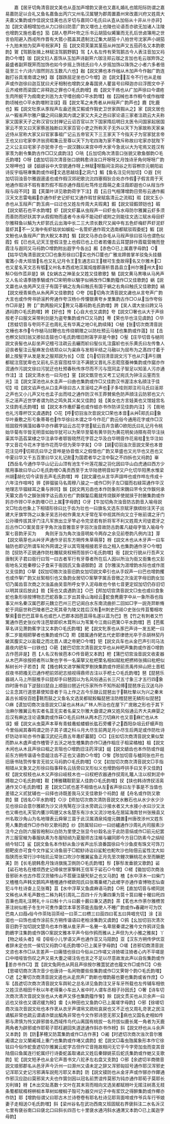 <!-- { "loadSidebar": true } -->
　　嘉【居牙切角清音説文美也从壴加声增韵又褒也又嘉礼婚礼也隂阳际防谓之嘉易嘉防足以合礼又鱼名嘉鱼出丙穴又州名汉属犍为郡周置嘉州宋改嘉兴府又姓周大夫嘉父集韵或作佳説文佳美也古牙切与嘉同○毛氏曰从壴从加俗从十非从卄亦非】加【説文语相增加也从力口徐曰防意广韵又増也上也陵也论语吾亦欲无加诸人注陵也增韵又施也着也】笳【胡人卷芦叶吹之乐书云胡笳似觱篥而无孔后世卤簿用之世言伯阳避入西戎所作晋有大箛小箛盖其遗制沈辽集大胡笳十八拍世号沈家声小胡笳十九拍末拍为契声号祝家声】茄【説文荷芙蕖其茎茄从艸加声又五茄药名又本韵歌韵】鴐【驾鹅张揖上林赋注驾鹅野鹅】驾【人名左传有荣驾鹅古今人表注音加又祃韵○今増】珈【説文妇人首饰从玉加声诗副笄六珈注郑云珈之言加也毛云珈筓饰之最盛者副笄既笄而加饰也如今步摇上饰钱氏曰今人步摇加饰以珠饰之小者六多者倍蓰至三十六诗六珈然则古玉数凡六也】耞【説文拂也本作枷从木加声今作耞广韵连耞打谷具淮南谓之柍】跏【跏跌屈足坐也○今增】迦【説文互令不行也从辵枷声或作迦徐曰迦互犹曰犬牙相制也增韵又身毒国贤人瞿昙号曰释迦亦曰浮图文中子云齐戒修而梁国亡非释迦之罪也○毛氏韵增】痂【説文干疡也从疒加声徐曰今谓疮生肉所蜕干为痂南史刘邕为太守嗜创痂○平水韵増】枷【囚械也本作椵今或作枷增韵顷械也○平水韵増附注误】葭【説文苇之未秀者从艸叚声广韵芦也】麚【牝鹿也】豭【説文牡豕从豕叚声左盍还我艾豭或作猳史卫世家舆猳从之】家【説文居也从宀豭省声尔雅户牖之间曰扆其内谓之家又大夫之邑曰家论语三家者注疏云大夫称家又国家天子之称汉官仪封禅记云诏百官以次下国家隋后明日太医令问国家起居国家云不劳又曰天家蔡邕独断曰天家百官小吏之所称天子无外以天下为家故称天家亲近侍从官称大家又曰官家事祖广记云五帝官天下三王家天下今指天子为官家犹言帝王也又曰宅家李济翁资暇集云至尊以天下为宅四海为家不敢斥称故曰宅家亦犹陛下之义公主曰宅家子亦犹帝子也一説汉魏以来宫中呼大家今急讹以大为宅焉又姓汉有家羡为剧令集韵古作□□又虞韵注】○呿【丘加切角次清音口张貌又歌鱼御韵○毛氏韵増】○呀【虘加切羽次清音张口貌韩愈诗汝口开呀呀又月蚀诗牙角何呀呀广韵又呀呷也】谺【谽谺谷中大空貌通作呀上林赋呀豁间注洞谷之形容栁宗元朝阳岩诗反宇临呀庨集韵或作岈文选思越焓之洞六】鰕【鱼名注见何加切】○遐【何加切羽浊音尔雅遐逿逺也或作徦汉郊祀歌沇沇四塞徦狄合处亦作假子假言周于天地通作瑕诗不瑕有害烈假不瑕亦通作葭后杜笃传忿葭萌之柔注葭即遐也○从叚当作叚与段不同】蕸【芙蕖叶详见歌韵荷字下注】霞【云日气相薄增韵日旁彤云通作赮汉天文志雷电赮亦通作虾史记虾虹又通作瑕甘泉赋翕清云之流瑕】瑕【説文玉小赤也从玉叚声广韵玉病一曰过也又姓左传周大夫瑕禽】鍜【説文铔鍜颈铠也】碬【説文砺石也平水韵増】虾【説文虾蟇从虫叚声一曰虾虫与水母防尔雅翼云虾多须而善防而好跃其字从假假物而逺者今水母不能动虾或附之则能往文选江赋水母目虾尔雅释鱼以鰝为大虾郭氏云出海中长二三大须长数尺又闽中有五色虾梅虾芦虾泥虾苗虾其不一又海中有虾姑状如蜈蚣一名管虾通作瑕文选南都赋驳瑕委蛇】鰕【説文魵也从鱼叚声广韵大鲵又本韵】騢【説文马赤白杂毛从马叚声徐曰驳马也谓色似霞】假【已也礼记天王登假注登上也假已也上巳者若僊去云耳楚辞作霞载营魄而登霞注与遐同又马祃韵○增韵附出遐字今各出】赮【赤色○已上属嘉字母韵】○【姑华切角清音説文□□也象形徐曰□实也外□蔓也广雅龙蹄兽掌羊驳兔头挂髓蜜筩小青大班皆名也又礼记月令王生通志曰王根可生食故得名又尔雅木□也又星名天文志有瓠又州名本西戎地汉属炖煌郡唐析晋昌县立州尔雅州大如斛○俗作苽非是】娲【女娲古之神圣女又姓又佳歌歌】騧【説文黄马黒喙从马呙声又人名论语季随季騧或作□宋明帝以騧字似祸改作□集韵籀作□又佳歌韵】蜗【説文蠃也从虫呙声又庄子有国于蜗之左角曰触氏有国于蜗之右角曰触氏又佳歌韵】緺【説文绶青紫色从糸呙声又佳歌韵】○夸【枯切角次清音説文譀也从言夸声广韵大言也或作侉书骄滛矜侉通作夸汉杨仆传懐银黄夸乡里集韵古作□○从当作夸俗作□非是】胯【广韵两股间又胯又马暮祃韵毛氏韵増】跨【吴人谓大坐曰跨又马遇祃韵○毛氏韵増】姱【好也】恗【心自大也又虞韵】夸【説文□奢也从大于声徐按老子曰服文采带利剑是为盗夸集韵或作□又马韵】荂【荣也华也注见虞韵】○华【苦蛙切音与夸同不正也周礼无有华离之地○礼韵续降】○檛【张切次商清音説文棰也本作今作檛马挝鞭也左传绕朝赠之以防杜预云马檛也集韵或作薖】挝【击也栁文挝妇翁又掺挝击鼓也○毛氏韵増旧附簻字非是今删】○髽【庄华切音与檛同説文丧髻也从髟坐声记檀弓注疏云去纚而紒曰髽仪礼注露紒也长乐黄氏曰左传鲁人迎丧者髽注云髽麻发合结郑众以为枲庥与发相半结之马融以为屈布为之髙四寸着于颡上按髽字从发是发之服郑説为长】○窊【乌切羽清音説文污下也从穴声引魏都赋注窊犹卑也又前礼乐志窅窊桂华注不满貌又晋礼乐志菀窊蚕神集韵或作窳亦作溛通作污説文徐曰污犹迂也杜预春秋传序尽而不污与窊同孟子智足以知圣人污亦通作洼】洼【説文清水也一曰沟也】窐【説文甑空也又考工记宛氏为钟注云窐而生光】洼【説文深池也从水圭声一曰曲也集韵或作□又佳韵汉书渥洼水名顔注于佳切】哇【説文谄声也从口圭声徐曰古人言滛哇之声也子多哇则郑注司马氏曰滛郑之声也又小儿声又吐也孟子出而哇之通作防汉书王莽賛紫色防声顔注云防邪也又六乐之滛声近世学者谓为防之鸣失其义矣又佳韵】娃【美女也方言娃美也又馆娃宫名又佳韵毛氏韵増】蛙【説文本作鼃虾蟇也或作蛙亦书作防详见佳韵内注】污【凿地也礼污尊杯饮又虞遇韵】○花【呼切羽浊次音説文□荣也本音从艸郑氏曰象华叶垂敷之形亏象蒂蕚也作华徐曰木谓之华今作花广韵云俗今通用花字或作□汉班固叙传摛藻如春华亦作蘤字詀云古花字思赋云百卉含蘤○欧阳氏曰礼记月令桃始华菊有华皆无明音如始华犹可以为荣华至菊有黄华则为黄花明矣诗隰有荷华注扶渠其华菡萏棠棣之华注承华者鄂皆晓然花字苕之华及白华明音作花易枯生华注如字又音花今花木字皆作花而华但为荣华字矣】○华【胡切羽浊次音説文荣也本昔花注见呼切郑氏曰华之音哗是协音借义之假借也广韵又草盛也又光华也又邑也又中夏曰华又千五百里曰华又礼记削为国君者华之注中裂之不四拆也又祃韵】崋【西岳名今通作华华山记云山顶有池生千叶莲花服之羽化因曰华山白虎通曰西方少隂用事故曰华山○毛氏韵増○禹贡西至于太华陆徳明音如字又户化切华阳黒水惟梁州胡胡化切今读皆去声毛氏韵増】哗【説文讙也从言华声諠哗也或作哗左传成十六年注作喧哗】骅【骅骝骏马名周穆八骏之一或作□列子左□骝而右緑耳通作华汉地理志华骝緑耳之乗与骅同】鋘【説文两刃臿也本作防象形宋魏曰芣令文作鋘何承天纂文臿今之鋘张揖字诂云臿刃也广韵鋘鍫后戴就传烧鋘斧使就挟于肘腋集韵或作釫亦作铧○平水韵増○已上属字母韵】○牙【牛加切角次浊音防古韵音入喻母説文□牡齿也象上下相错形徐曰比于齿为壮也一曰旗名文选东京赋牙旗缤纷注天子出建大牙旗竿饰之以象牙吴志孙权作黄龙大牙常在军中视其所向又立于帐前谓之牙门公孙瓉传拔其牙门注凡军旅出立牙竿必令完坚若有折将军不利又姓周大司徒君牙之后古作□○案吴音牙字角次浊音雅音牙字羽次浊音故防古韵畧凡疑母字皆入喻母今案七音韵牙买为　　角则牙当为角次浊音明矣今两存之余见前卷韵凡例内注】芽【説文萌芽也从艸牙声通作牙前东方朔传朱草萌芽】枒【説文木也从木牙声一曰车轴防也即记所谓车轮外网谓之牙以其穹隆相接若牙齿之相入也集韵通作牙○今増】防【扠防不正貌通作防杜雕赋突杈枒而皆折○毛氏韵増】衙【説文行貌从行吾声又唐制天子君曰衙行曰驾一曰古者军行有牙尊者所在后人因以所治为衙又衙集也又彭衙地名又姓秦穆公子食采于衙因氏又鱼语御韵】涯【尔雅涘为涯增韵水际也或作厓又支佳韵】○拏【奴加切徴次浊音旧韵女加切説文牵引也从手奴声一曰巴也增韵攫也或作挐广韵又丝絮相引也又鱼韵女居切○案拏字属舌音徴之次浊泥字母旧韵女加切乃属齿音次商之次浊盖由吴音所呼女字入泥母故也今依七音更定奴加切仍存旧切以明其误后放此】笯【笼也又虞遇韵注】○巴【邦加切宫清音説文□虫也或曰食象蛇也象形徐按博物志巴蛇吞象三岁出其骨山海经云蛇食麂鹿字中从一象所吞也指事又州名秦汉属巴郡元魏立巴州三巴记阆白水东南流曲折二回如□字一説尧羿断脩蛇于洞庭世称巴陵者巴之死其骨为陵又姓后汉有州刺史巴祗○史张仪传苴蜀相攻撃索音巴巴苴草名也或巴人巴郡本因芭苴得名遂以苴为巴】笆【竹之有刺者又竹篱通作芭史张仪传注芭犂即织木茸所以为苇篱今江南曰芭篱○平水韵増】芭【芭蕉草名详见萧韵蕉字注又本韵○毛氏韵増】豝【説文牝豕也从豕巴声诗一发五豝一曰豕二岁能相把拏者也集韵或作□】羓【腊属通作豝五代史耶律徳光卒于杀胡林契丹破其腹实之以盐载之而北晋人谓之帝豝○今増】钯【説文兵车也从金巴声引司马法晨夜内钯车一曰铁也】○葩【披巴切宫次清音説文华也从艸皅声集韵或作首○增韵古作芭非是】芭【人名汉有侯芭本○传音葩又本韵】杷【蒲巴切宫浊音説文收麦器从木巴声徐按把者所以聚也字书一名渠拏又枇杷栗名相如赋枇杷撚柿张揖曰枇杷似斛树长叶子若杏】爬【搔也韩文进学解爬罗剔抉集韵或作把前贡禹传捽山把土晋嵇叔夜书把搔无已通作杷前郊祀志掊视得鼎师古注以手杷土○毛氏韵増】琶【琵琶乐器胡人马上所鼓推手曰琵却手曰琶因以为名风俗通云长三尺五寸象三才五行四象四时唐书自下逆鼓曰琵自上顺鼓曰琶近代乐家所作不知所起傅琵琶序云汉送乌孙公主念其行道思慕使知音者于马上作之古今乐録云琵琶出于鞉杜摰以为兴之秦末盖古长城役百姓鞉而鼓之又鱼名文选吴都赋鲛鲻琵琶注防稽琵琶无鳞形似琵琶】○麻【谟加切商次浊音説文□枲也从林从广林人所治也在屋下广庑敞之形也于其下治麻尔雅翼云有实者名苴无实者名枲又尔雅大鼗谓之麻又姓风俗通云齐大夫麻婴之后汉有麻达注论语集韵或作菻○毛氏曰林从两木匹刀切麻片也又音麻纻也从木误】蟆【説文从虫莫声本草有青蛙鼃蛤蝼蝈长肱石旁蠼子之酉阳杂俎云虾蟆声抱今里俗闻其春鸣谓之防子其子谓之科斗月大尽生前两足月小尽生后两足或作防杜诗虾防动半轮亦书作蟇汉武纪元鼎五年鼃虾蟇鬬】○□【庄如切次商清音説文果似棃而酢从木虘声或作楂管子五沃之地生楂集韵亦作□通作柤庄子柤梁橘柚】柤【説文木闲也从木且声徐曰柤之言阻也○增韵旧注药滓误】龃【説文龉齿也本作防或作龃前东方朔传谐语令壶龃注齿不正也又语韵○今增】○奓【陟加切音与樝同张也开也旧唐书陆贽传奓言无验又马祃韵○毛氏韵増】○叉【初加切次商次清音説文□手指相错从叉象叉之形徐曰指事释名云括旁曰叉形似义也增韵俗呼拱手曰叉手又佳韵】杈【説文杈枝也从木又声徐曰岐枝木也一曰杈杷农器通作扠周礼鼈人注以杈刺泥中搏取之○毛氏韵増】靫【博雅鞲靫箭室人佳韵○毛氏韵増】扠【挟也韩诗馋扠活脔通作叉○毛氏韵増】差【説文□贰也差不相值也从左省声徐曰左于事是不当值也差错之义贰犹辅也一曰择也诗既差我马又支佳歌卦个祃韵】艖【舟名或作防又歌韵】鎈【钱名○平水韵增】○沙【师加切次商次清防音説文水散石也从水少水少沙见也徐曰会意尔雅颖为沙又诗鳬鹥在沙注水旁疏云沙接水者又大水接小水曰沙又汰也又嘶也礼天官内饔沙鸣貍又水名楚东有沙水又流沙地名在居延海南甘州张掖县又州名取沙角山为名地理表云舜窜三苗于此汉属酒泉炖煌元魏置州唐改涉州又姓东莞人集韵或作□亦作砂又歌祃韵】纱【防属轻曰纱一曰纺纑通作沙周礼内司服素沙注今之白防六服皆袍制以白防为里使之张显今纱縠名出于此防音绢或作□前元纪罢齐三服官縰为春服纨素为冬服轻绡为夏服师古注縰与纚同即今方目□防素今之绢轻绡今轻□】鲨【説文鱼名本作鯋从鱼沙省声出乐浪番国徐曰今沙鱼皮有珠文可饰刀劒靶皮亦可食今文作鲨又诗鱼丽于□鲿鯋诗诂曰鲨鮀也鮀吹沙也陆佃云鲨性沈大如指狭而长常行沙中陆玑云常张口吹沙尔雅翼鲨鱼正月先至次鲤次鳜桃花水至而鳜肥美】防【长毛貌韩愈月蚀诗旗旄卫毵防○毛氏韵増】髿【鬖髿发垂貌又歌韵】硰【硰石地名在楼烦西史记绛侯世家撃韩王信军于硰石○今增】○槎【锄加切次商浊音邪斫木也古作茬汉货殖传山不茬蘖注蘖髠斩之也又马韵】楂【水中浮木一曰柴门又楂楂鸟声韩文鹊鸣声楂楂通作槎欧阳氏曰张骞乗槎乃此槎字亦通作查博物志仙查犯斗牛杜诗查上见张骞】苴【水中浮草又鱼虞麻语马韵】○秅【直加切音与槎同説文秭也从禾毛声数也二秭为耗引周礼二百四十斤为秉四秉为筥十筥曰稯十稯曰秅四百秉也周礼注聘礼十斗曰斛十六斗曰薮十薮曰秉又遇韵】茶【茗也木作荼尔雅槚苦荼注树似栀子冬生叶可煑作羮饮本草苦茶能去脂使人不睡广韵或作春藏叶可为饮巴南人曰葭俗今作茶陆羽茶经一曰茶二曰槚三曰蔎四曰茗五曰荈唱兖切】涂【沮洳也一曰饰也或作涂前东方朔传谐语曰老柏涂集韵又虞韵】○鸦【幺加切羽次清次音旧韵于加切説文楚鸟也本作雅从隹牙声一名鸒一名卑居秦谓之雅今文作鸦详见鱼韵鶋字注集韵或作鵶○案説文雅本平声今俗作鸦而雅从上声但为大小雅之雅矣】丫【物之岐头者】哑【哑呕小儿学语又声也通作亚又马陌韵】亚【汉东方朔传伊优亚者辞未定也优一侯切又祃韵○毛氏韵増○已上属牙字母韵】○嗟【咨邪切商清音説文咨也本作□从言差声一曰痛惜也徐曰今俗从口作嗟又诗猗嗟注猗者心内不平嗟是口中喑哑皆伤叹之声又易大耋之嗟注佐也言之不足以尽意故发此声以自佐集韵或作差亦书作□】罝【説文兔网也从网且声徐按尔雅罝犹遮也籀文作□或作□】○些【思嗟切商次清次音少也唐诗一名闲物要些些集韵或作□又霁哿个韵○毛氏韵増】○遮【之奢切次商清音説文遏也从辵庶声广韵断也増韵蔽也要也集韵或省作庶】○车【昌遮切次商次清音説文车舆轮之总名详见鱼韵注又牙车牙所载也左传辅车相依又姓汉丞相田千秋以年老得乗小车出入省中时人谓车丞相子孙因氏】○奢【诗车切次商次清次音説文张也从大者声又侈也集韵籀作奓】賖【説文贯买也从贝余声一曰远也又徐也又谓迟缓为賖】畬【火种田也又鱼韵○已上属嗟字母韵】○邪【徐嗟切商次浊次音説文纰也本作衺从衣牙声谓帛文疏纰哀戻也又不正也又周礼竒衺之民注谲觚非常也疏云谓谲诈桀出觚角非常也今文作邪诗思无邪又病也又国名史相如传邪与肃慎为怜又辟邪兽名西域传鸟代山离国有桃拔一名符拔似鹿长尾一角者为天鹿两角者为辟邪或作耶荀子耶枉避回失道途通作斜亦书作枒】斜【説文杼也从斗余声又本韵】防【防茅穂又防蒿集韵或作□古作荼】○阇【时遮切次商次浊次音尔雅阇谓之台又闉阇城上重门也集韵或作堵又虞韵】蛇【説文□毒虫虺属象形本作它徐铉曰今俗作蛇食遮切尔雅翼云蛇字古但作它音拖故相问无它乎今字旁加虫而变其音陆佃曰鱼属连行蛇属纡行诗委蛇盖取诸此又姓后秦録姚苌后蛇氏集韵或作虵又支歌韵】铊【説文短矛也从金它声晋书文八铊矛左右盘又支韵】○邪【余遮切半商徴音説文琅邪郡名从邑牙声今沂州一曰滁州又语未定之辞又浑邪匈奴号通作耶汉浑邪史记浑耶又史记污邪满车説苑污耶又本韵】防【説文镆防也从金牙声或作铘亦作鎁通作邪汉应劭曰莫邪吴大夫也作寳剑因以冠名前贾谊传莫邪为钝亦通作耶荀子莫耶长刃利锋】枒【木出交趾髙数十文叶在其末背而相向文选吴都赋枒叶无隂注树髙无枝条蜀都赋楈枒栟榈本草树如椶榈子殻可为器交州记子中有浆饮之得醉集韵或作椰亦作防】耶【增韵俗谓父曰耶古木兰诗卷卷有耶名杜诗见耶背面啼或作爷兵车行爷娘妻子走相送○毛氏韵増】斜【梁州谷名在武功西南又班固赋右界襃斜注二水名泝汉七里有襃谷南口曰襃北口曰斜长四百七十里襃水通沔斜水通渭又本韵○已上属迦字母韵】
